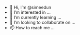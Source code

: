 - 👋 Hi, I’m @simeedun
- 👀 I’m interested in ...
- 🌱 I’m currently learning ...
- 💞️ I’m looking to collaborate on ...
- 📫 How to reach me ...

<!---
simeedun/simeedun is a ✨ special ✨ repository because its `README.md` (this file) appears on your GitHub profile.
You can click the Preview link to take a look at your changes.
--->
